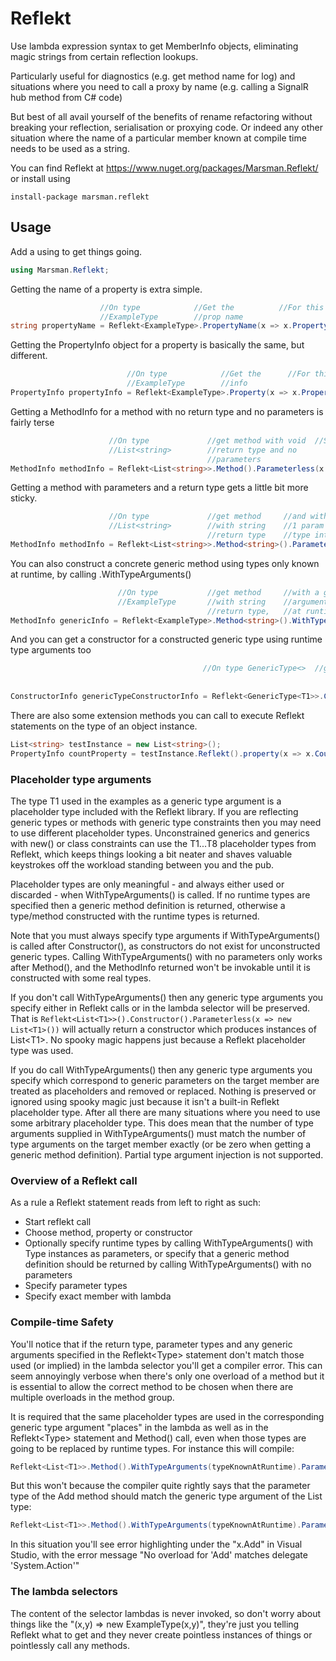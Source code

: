 # Reflekt

Use lambda expression syntax to get MemberInfo objects, eliminating magic strings from certain reflection lookups. 

Particularly useful for diagnostics (e.g. get method name for log) and situations where you need to call a proxy by name (e.g. calling a SignalR hub method from C# code)

But best of all avail yourself of the benefits of rename refactoring without breaking your reflection, serialisation or proxying code. Or indeed any other situation where the name of a particular member known at compile time needs to be used as a string.

You can find Reflekt at https://www.nuget.org/packages/Marsman.Reflekt/ or install using

```
install-package marsman.reflekt
```

## Usage

Add a using to get things going.

```csharp
using Marsman.Reflekt;
```

Getting the name of a property is extra simple.

```csharp
                    //On type            //Get the          //For this property
                    //ExampleType        //prop name   
string propertyName = Reflekt<ExampleType>.PropertyName(x => x.Property1);
```

Getting the PropertyInfo object for a property is basically the same, but different.

```csharp
                          //On type            //Get the      //For this property
                          //ExampleType        //info   
PropertyInfo propertyInfo = Reflekt<ExampleType>.Property(x => x.Property2);
```

Getting a MethodInfo for a method with no return type and no parameters is fairly terse

```csharp
                      //On type             //get method with void  //Select the member
                      //List<string>        //return type and no
                                            //parameters
MethodInfo methodInfo = Reflekt<List<string>>.Method().Parameterless(x => x.Clear);
```

Getting a method with parameters and a return type gets a little bit more sticky. 

```csharp
                      //On type             //get method     //and with       //Select the member
                      //List<string>        //with string    //1 param of
                                            //return type    //type int
MethodInfo methodInfo = Reflekt<List<string>>.Method<string>().Parameters<int>(x => x.ElementAt);
```

You can also construct a concrete generic method using types only known at runtime, by calling .WithTypeArguments()

```csharp
                        //On type           //get method     //with a generic type                 //and with         //Select the member
                        //ExampleType       //with string    //argument known only                 //no parameters   
                                            //return type,   //at runtime
MethodInfo genericInfo = Reflekt<ExampleType>.Method<string>().WithTypeArguments(typeKnownAtRuntime).Parameterless(x => x.GenericMethod<T1>);
```

And you can get a constructor for a constructed generic type using runtime type arguments too

```csharp
                                           //On type GenericType<>  //get the ctr //for a concrete type                 //Where the ctr has 2            //Select the
                                                                                  //using the runtime type              //params, int and                //constructor
                                                                                  //args                                //string
ConstructorInfo genericTypeConstructorInfo = Reflekt<GenericType<T1>>.Constructor().WithTypeArguments(typeKnownAtRuntime).Parameters<int,string>((x, y) => new GenericType<T1>(x, y));
```

There are also some extension methods you can call to execute Reflekt statements on the type of an object instance.

```csharp
List<string> testInstance = new List<string>();
PropertyInfo countProperty = testInstance.Reflekt().property(x => x.Count);
```

### Placeholder type arguments

The type T1 used in the examples as a generic type argument is a placeholder type included with the Reflekt library.
If you are reflecting generic types or methods with generic type constraints then you may need to use
different placeholder types. Unconstrained generics and generics with new() or class constraints can use
the T1...T8 placeholder types from Reflekt, which keeps things looking a bit neater and shaves valuable keystrokes
off the workload standing between you and the pub.

Placeholder types are only meaningful - and always either used or discarded - when WithTypeArguments() is called. If no runtime types are specified then a generic method definition is returned, otherwise a type/method constructed with the runtime types is returned.

Note that you must always specify type arguments if WithTypeArguments() is called after Constructor(), as constructors do not exist for unconstructed generic types. Calling WithTypeArguments() with no parameters only works after Method(), and the MethodInfo returned won't be invokable until it is constructed with some real types.

If you don't call WithTypeArguments() then any generic type arguments you specify either in Reflekt calls or in the lambda selector will be preserved. That is ``` Reflekt<List<T1>>().Constructor().Parameterless(x => new List<T1>()) ``` will actually return a constructor which produces instances of List&lt;T1&gt;. No spooky magic happens just because a Reflekt placeholder type was used.

If you do call WithTypeArguments() then any generic type arguments you specify which correspond to generic parameters on the target member are treated as placeholders and removed or replaced. Nothing is preserved or ignored using spooky magic just because it isn't a built-in Reflekt placeholder type. After all there are many situations where you need to use some arbitrary placeholder type. This does mean that the number of type arguments supplied in WithTypeArguments() must match the number of type arguments on the target member exactly (or be zero when getting a generic method definition). Partial type argument injection is not supported.


### Overview of a Reflekt call

As a rule a Reflekt statement reads from left to right as such:

* Start reflekt call
* Choose method, property or constructor
* Optionally specify runtime types by calling WithTypeArguments() with Type instances as parameters, or specify that a generic method definition should be returned by calling WithTypeArguments() with no parameters
* Specify parameter types
* Specify exact member with lambda


### Compile-time Safety

You'll notice that if the return type, parameter types and any generic arguments specified in the Reflekt<Type<Arg>> statement don't match those used (or implied) in the lambda selector you'll get a compiler error. This can seem annoyingly verbose when there's only one overload of a method but it is essential to allow the correct method to be chosen when there are multiple overloads in the method group.

It is required that the same placeholder types are used in the corresponding generic type argument "places" in the lambda as well as in the Reflekt<Type<args>> statement and Method<Treturn>() call, even when those types are going to be replaced by runtime types. For instance this will compile:

```csharp
Reflekt<List<T1>>.Method().WithTypeArguments(typeKnownAtRuntime).Parameters<T1>(x => x.Add);
```

But this won't because the compiler quite rightly says that the parameter type of the Add method should match the generic type argument of the List<T> type:

```csharp
Reflekt<List<T1>>.Method().WithTypeArguments(typeKnownAtRuntime).Parameters<T2>(x => x.Add);
```

In this situation you'll see error highlighting under the "x.Add" in Visual Studio, with the error message "No overload for 'Add' matches delegate 'System.Action<T2>'"

### The lambda selectors

The content of the selector lambdas is never invoked, so don't worry about things like the "(x,y) => new ExampleType(x,y)", they're just you telling Reflekt what to get and they never create pointless instances of things or pointlessly call any methods.
